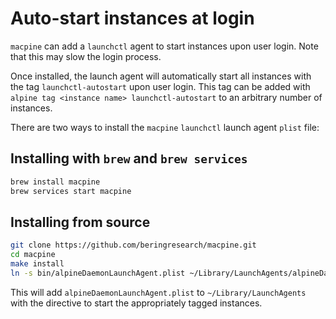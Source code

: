 # Auto-start instances at login

`macpine` can add a `launchctl` agent to start instances upon user login. Note that this may slow the login process.

Once installed, the launch agent will automatically start all instances with the tag `launchctl-autostart` upon user login. This tag can be added
with `alpine tag <instance name> launchctl-autostart` to an arbitrary number of instances.

There are two ways to install the `macpine` `launchctl` launch agent `plist` file:

## Installing with `brew` and `brew services`

```bash
brew install macpine
brew services start macpine
```

## Installing from source

```bash
git clone https://github.com/beringresearch/macpine.git
cd macpine
make install
ln -s bin/alpineDaemonLaunchAgent.plist ~/Library/LaunchAgents/alpineDaemonLaunchAgent.plist
```

This will add `alpineDaemonLaunchAgent.plist` to `~/Library/LaunchAgents` with the directive to start the
appropriately tagged instances.
